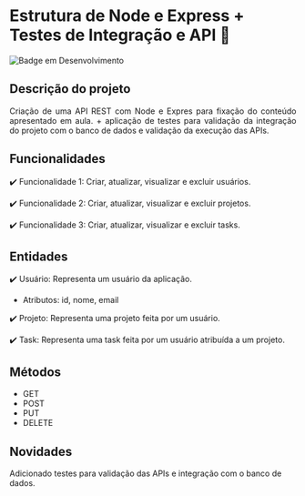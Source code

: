 # Estrutura de Node e Express + Testes de Integração e API  :seedling:
![Badge em Desenvolvimento](http://img.shields.io/static/v1?label=STATUS&message=EM%20DESENVOLVIMENTO&color=GREEN&style=for-the-badge)

## Descrição do projeto 

<p align="justify">
  Criação de uma API REST com Node e Expres para fixação do conteúdo apresentado em aula.
  + aplicação de testes para validação da integração do projeto com o banco de dados e validação da execução das APIs.
</p>

## Funcionalidades

:heavy_check_mark: Funcionalidade 1: Criar, atualizar, visualizar e excluir usuários.

:heavy_check_mark: Funcionalidade 2: Criar, atualizar, visualizar e excluir projetos.

:heavy_check_mark: Funcionalidade 3: Criar, atualizar, visualizar e excluir tasks.

## Entidades

:heavy_check_mark: Usuário: Representa um usuário da aplicação.
   * Atributos: id, nome, email

:heavy_check_mark: Projeto: Representa uma projeto feita por um usuário.
   
:heavy_check_mark: Task: Representa uma task feita por um usuário atribuída a um projeto.

## Métodos

* GET
* POST
* PUT
* DELETE

## Novidades

Adicionado testes para validação das APIs e integração com o banco de dados.

